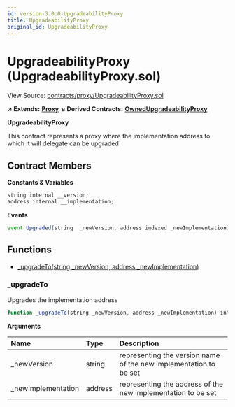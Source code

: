 ```yaml
---
id: version-3.0.0-UpgradeabilityProxy
title: UpgradeabilityProxy
original_id: UpgradeabilityProxy
---
```


# UpgradeabilityProxy \(UpgradeabilityProxy.sol\)

View Source: [contracts/proxy/UpgradeabilityProxy.sol](https://github.com/remon-nashid/polymath-core/tree/0c5593835be9dcec69d8de5b12eb17bc7cd77adc/contracts/proxy/UpgradeabilityProxy.sol)

**↗ Extends:** [**Proxy**](proxy.md) **↘ Derived Contracts:** [**OwnedUpgradeabilityProxy**](ownedupgradeabilityproxy.md)

**UpgradeabilityProxy**

This contract represents a proxy where the implementation address to which it will delegate can be upgraded

## Contract Members

**Constants & Variables**

```javascript
string internal __version;
address internal __implementation;
```

**Events**

```javascript
event Upgraded(string  _newVersion, address indexed _newImplementation);
```

## Functions

* [\_upgradeTo\(string \_newVersion, address \_newImplementation\)](upgradeabilityproxy.md#_upgradeto)

### \_upgradeTo

Upgrades the implementation address

```javascript
function _upgradeTo(string _newVersion, address _newImplementation) internal nonpayable
```

**Arguments**

| Name | Type | Description |
| :--- | :--- | :--- |
| \_newVersion | string | representing the version name of the new implementation to be set |
| \_newImplementation | address | representing the address of the new implementation to be set |

